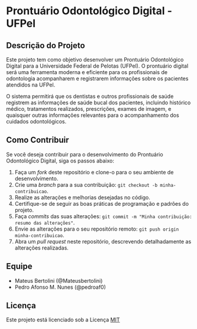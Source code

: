# Prontuário Odontológico Digital - UFPel

## Descrição do Projeto

Este projeto tem como objetivo desenvolver um Prontuário Odontológico Digital para a Universidade Federal de Pelotas (UFPel). O prontuário digital será uma ferramenta moderna e eficiente para os profissionais de odontologia acompanharem e registrarem informações sobre os pacientes atendidos na UFPel.

O sistema permitirá que os dentistas e outros profissionais de saúde registrem as informações de saúde bucal dos pacientes, incluindo histórico médico, tratamentos realizados, prescrições, exames de imagem, e quaisquer outras informações relevantes para o acompanhamento dos cuidados odontológicos.

## Como Contribuir

Se você deseja contribuir para o desenvolvimento do Prontuário Odontológico Digital, siga os passos abaixo:

1. Faça um *fork* deste repositório e clone-o para o seu ambiente de desenvolvimento.
2. Crie uma *branch* para a sua contribuição: `git checkout -b minha-contribuicao`.
3. Realize as alterações e melhorias desejadas no código.
4. Certifique-se de seguir as boas práticas de programação e padrões do projeto.
5. Faça *commits* das suas alterações: `git commit -m "Minha contribuição: resumo das alterações"`.
6. Envie as alterações para o seu repositório remoto: `git push origin minha-contribuicao`.
7. Abra um *pull request* neste repositório, descrevendo detalhadamente as alterações realizadas.

## Equipe

- Mateus Bertolini (@Mateusbertolini)
- Pedro Afonso M. Nunes (@pedroaf0)

## Licença

Este projeto está licenciado sob a Licença [MIT](https://opensource.org/licenses/MIT)
